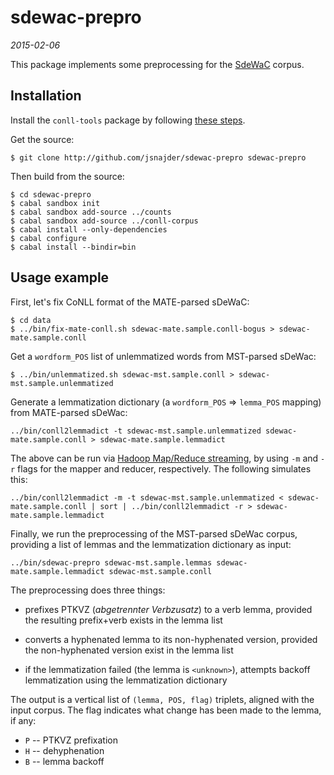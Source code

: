 # sdewac-prepro

*2015-02-06*

This package implements some preprocessing for the
[SdeWaC](http://www.ims.uni-stuttgart.de/forschung/ressourcen/korpora/sdewac.en.html)
corpus.

## Installation

Install the `conll-tools` package by following [these
steps](https://github.com/jsnajder/conll-corpus).

Get the source:

```
$ git clone http://github.com/jsnajder/sdewac-prepro sdewac-prepro
```

Then build from the source:

```
$ cd sdewac-prepro
$ cabal sandbox init
$ cabal sandbox add-source ../counts
$ cabal sandbox add-source ../conll-corpus
$ cabal install --only-dependencies
$ cabal configure
$ cabal install --bindir=bin
```

## Usage example

First, let's fix CoNLL format of the MATE-parsed sDeWaC:

```
$ cd data
$ ../bin/fix-mate-conll.sh sdewac-mate.sample.conll-bogus > sdewac-mate.sample.conll
```

Get a `wordform_POS` list of unlemmatized words from MST-parsed sDeWac:

```
$ ../bin/unlemmatized.sh sdewac-mst.sample.conll > sdewac-mst.sample.unlemmatized
```

Generate a lemmatization dictionary (a `wordform_POS` => `lemma_POS` mapping)
from MATE-parsed sDeWac:

```
../bin/conll2lemmadict -t sdewac-mst.sample.unlemmatized sdewac-mate.sample.conll > sdewac-mate.sample.lemmadict
```

The above can be run via [Hadoop Map/Reduce
streaming](http://hadoop.apache.org/docs/r1.2.1/streaming.html#Hadoop+Streaming),
by using `-m` and `-r` flags for the mapper and reducer, respectively. The
following simulates this:

```
../bin/conll2lemmadict -m -t sdewac-mst.sample.unlemmatized < sdewac-mate.sample.conll | sort | ../bin/conll2lemmadict -r > sdewac-mate.sample.lemmadict
```

Finally, we run the preprocessing of the MST-parsed sDeWac corpus, providing a
list of lemmas and the lemmatization dictionary as input:

```
../bin/sdewac-prepro sdewac-mst.sample.lemmas sdewac-mate.sample.lemmadict sdewac-mst.sample.conll
```

The preprocessing does three things:

* prefixes PTKVZ (*abgetrennter Verbzusatz*) to a verb lemma, provided the
  resulting prefix+verb exists in the lemma list

* converts a hyphenated lemma to its non-hyphenated version, provided the
  non-hyphenated version exist in the lemma list

* if the lemmatization failed (the lemma is `<unknown>`), attempts backoff
  lemmatization using the lemmatization dictionary

The output is a vertical list of `(lemma, POS, flag)` triplets, aligned with
the input corpus. The flag indicates what change has been made to the lemma, if
any:

* `P` -- PTKVZ prefixation
* `H` -- dehyphenation
* `B` -- lemma backoff

